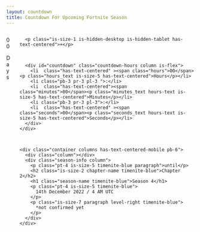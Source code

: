 ```yaml
---
layout: countdown
title: Countdown For Upcoming Fortnite Season
---
```


  <section id="full-countdown" class="hero container countdown-section is-fullheight">
    <div class="columns container is-vcentered">
      <div class="column has-text-centered">
        <p class="days-left">00</p>
        <p class="is-size-1">Days</p>
      </div>

      <p class="is-size-1 is-hidden-desktop is-hidden-tablet has-text-centered">+</p>



      <div id="countdown" class="countdown-hours column is-flex">
        <li  class="has-text-centered" ><span class="hours">00</span><p class="hours_text is-size-5 has-text-centered">Hours</p></li>
        <li class="pb-3 pr-3 pl-3 ">:</li>
        <li  class="has-text-centered"><span class="minutes">00</span><p class="minutes_text hours-text is-size-5 has-text-centered">Minutes</p></li>
        <li class="pb-3 pr-3 pl-3">:</li>
        <li  class="has-text-centered" ><span class="seconds">00</span><p class="seconds_text hours-text is-size-5 has-text-centered">Seconds</p></li>
      </div>
    </div>



    <div class="container columns has-text-centered-mobile pb-6">
      <div class="column"></div>
      <div class="season-info column">
        <p class="pt-4 is-size-5 timenite-blue paragraph">until</p>
        <h2 class="is-size-2 chapter-name timenite-blue">Chapter 2</h2>
        <h1 class="season-name timenite-blue">Season 4</h1>
        <p class="pt-4 is-size-5 timenite-blue">
          14th December 2022 / 4 AM UTC
        </p>
        <p class="is-size-7 paragraph level-right timenite-blue">
          *not confirmed yet
        </p>
      </div>
    </div>
  </section>


